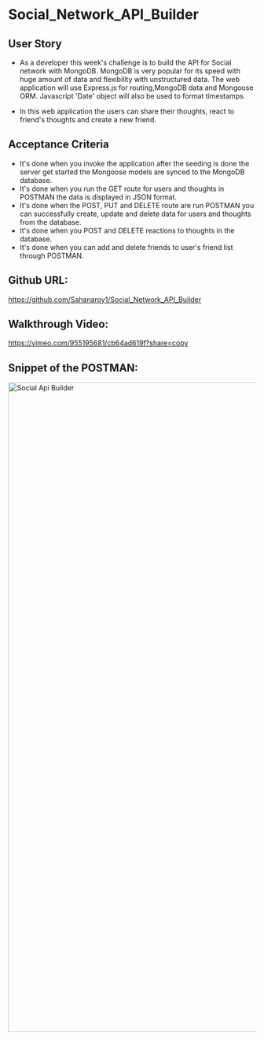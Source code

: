 # Social_Network_API_Builder

## User Story
* As a developer this week's challenge is to build the API for Social network with MongoDB. MongoDB is very popular for its speed with huge amount of data and flexibility with unstructured data. The web application will use Express.js for routing,MongoDB data and Mongoose ORM. Javascript 'Date' object will also be used to format timestamps.

* In this web application the users can share their thoughts, react to friend's thoughts and create a new friend.

## Acceptance Criteria
* It's done when you invoke the application after the seeding is done the server get started the Mongoose models are synced to the MongoDB database.
* It's done when you run the GET route for users and thoughts in POSTMAN the data is displayed in JSON format.
* It's done when the POST, PUT and DELETE route are run POSTMAN you can successfully create, update and delete data for users and thoughts from the database.
* It's done when you POST and DELETE reactions to thoughts in the database.
* It's done when you can add and delete friends to user's friend list through POSTMAN.

## Github URL:
https://github.com/Sahanaroy1/Social_Network_API_Builder

## Walkthrough Video:
https://vimeo.com/955195681/cb64ad619f?share=copy

## Snippet of the POSTMAN:
<img width="1318" alt="Social Api Builder" src="https://github.com/Sahanaroy1/Social_Network_API_Builder/assets/127791384/be0f3c93-d55c-4ffd-8d55-f128021a1b5c">
